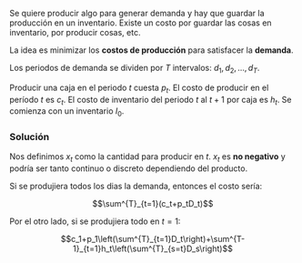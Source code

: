 
Se quiere producir algo para generar demanda y hay que guardar la producción en un inventario. Existe un costo por guardar las cosas en inventario, por producir cosas, etc. 

La idea es minimizar los **costos de producción** para satisfacer la **demanda**.

Los periodos de demanda se dividen por $T$ intervalos: $d_1,d_2,\dots, d_T$. 

Producir una caja en el periodo $t$ cuesta $p_t$. El costo de producir en el período $t$ es $c_t$. El costo de inventario del periodo $t$ al $t+1$ por caja es $h_t$. Se comienza con un inventario $I_0$. 

### Solución 

Nos definimos $x_t$ como la cantidad para producir en $t$. $x_t$ es **no negativo** y podría ser tanto continuo o discreto dependiendo del producto. 

Si se produjiera todos los dias la demanda, entonces el costo sería: 

$$\sum^{T}_{t=1}(c_t+p_tD_t)$$

Por el otro lado, si se produjiera todo en $t=1$: 

$$c_1+p_1\left(\sum^{T}_{t=1}D_t\right)+\sum^{T-1}_{t=1}h_t\left(\sum^{T}_{s=t}D_s\right)$$

